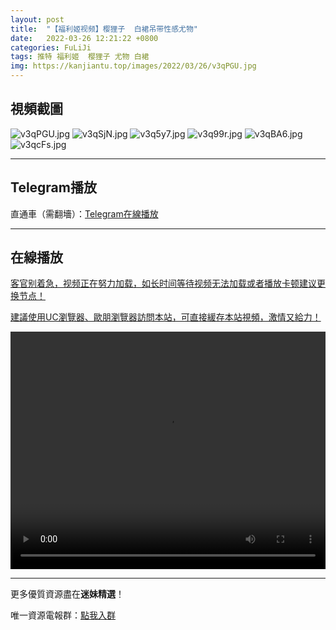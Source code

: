 ```yaml
---
layout: post
title:  "【福利姬视频】樱狸子  白裙吊带性感尤物"
date:   2022-03-26 12:21:22 +0800
categories: FuLiJi
tags: 推特 福利姬  樱狸子 尤物 白裙
img: https://kanjiantu.top/images/2022/03/26/v3qPGU.jpg
---
```



## 視頻截圖

![v3qPGU.jpg](https://kanjiantu.top/images/2022/03/26/v3qPGU.jpg)
![v3qSjN.jpg](https://kanjiantu.top/images/2022/03/26/v3qSjN.jpg)
![v3q5y7.jpg](https://kanjiantu.top/images/2022/03/26/v3q5y7.jpg)
![v3q99r.jpg](https://kanjiantu.top/images/2022/03/26/v3q99r.jpg)
![v3qBA6.jpg](https://kanjiantu.top/images/2022/03/26/v3qBA6.jpg)
![v3qcFs.jpg](https://kanjiantu.top/images/2022/03/26/v3qcFs.jpg)

* * *
## Telegram播放

直通車（需翻墻）：[Telegram在線播放](https://t.me/mimeijingxuan/337)

* * *
## 在線播放
<u>客官别着急，视频正在努力加载，如长时间等待视频无法加载或者播放卡顿建议更换节点！</u>

<u>建議使用UC瀏覽器、歐朋瀏覽器訪問本站，可直接緩存本站視頻，激情又給力！</u>
<center><video src="https://cdn.publer.io/uploads/videos/623ecb56db27975cf785e066/4c60b54c445abf6ad34f7c41d62c6f00.mp4" width="100%" height="380px" controls="controls"></video></center>


* * *
更多優質資源盡在**迷妹精選**！

唯一資源電報群：[點我入群](https://t.me/mimeijingxuan)


